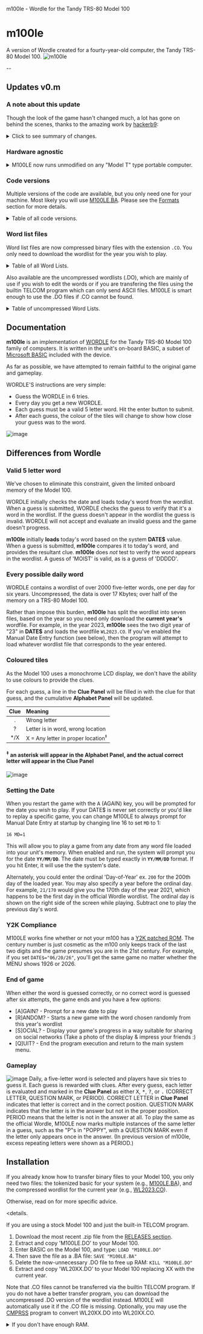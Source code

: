 m100le - Wordle for the Tandy TRS-80 Model 100
# m100le
A version of Wordle created for a fourty-year-old computer, the Tandy TRS-80 Model 100.
![m100le](https://user-images.githubusercontent.com/14062627/157380662-b14b5225-cd50-479e-8fc5-f1fa1faf0162.png)

--
## Updates v0.m
### A note about this update
Though the look of the game hasn't changed much, a lot has gone on behind the scenes, thanks to the amazing work by [hackerb9](https://github.com/hackerb9):

<details><summary>
Click to see summary of changes.
</summary>

- Hardware agnostic - runs on any of the eight Kyotronic sisters
  (TRS-80 Model 100, Tandy 200, Tandy 102, Kyocera Kyotronic-85,
  Olivetti M-10, NEC PC-8201, NEC PC-8201A, and NEC PC-8300).
- Speed increase - due to the following...
  - Random, instead of sequential, access to RAM file
  - Compressed binary word list files - smaller size and discourages peeking :)
  - Smarter string handling (avoid concatenations, `CLEAR` plenty of space)
- Commented and uncommented code files
- VT52 character positioning vs Tandy/NEC-specific routines
- Harmonized auto and manual date entry — play tomorrow's game today!
- Synchronized with the 'official' NYT Wordle list
- Data cleanup, code cleanup, and other optimizations

Whew, lots there -- and more detail on a few things below!

--bgrier Oct. 8, 2022
	*	*	*	*	*
</details>


### Hardware agnostic
<details><summary>
M100LE now runs unmodified on any "Model T" type portable computer.
</summary>

<img src="README.md.d/pc8201-small.png" align="right">

* Kyocera Kyotronic-85<sup>&dagger;</sup>,
* TRS-80 Model 100, Tandy 102, and Tandy 200
* NEC PC-8201a, NEC PC-8201, NEC PC-8300,
* Olivetti M10<sup>&dagger;</sup>,

(<sup>&dagger;</sup> marks models not yet tested on actual hardware.)
</details>

### Code versions
Multiple versions of the code are available, but you only need one for
your machine. Most likely you will use [M100LE.BA][4]. Please see the
[Formats](#Formats) section for more details.


<details><summary>
Table of all code versions.
</summary>

| Filename                |  Size | Meaning                                                         |
|-------------------------|------:|-----------------------------------------------------------------|
| **ALL PLATFORMS**       |       |                                                                 |
| [M100LE+comments.DO][1] |  16KB | The actual source code, including all comments, in ASCII format |
| [M100LE.DO][2]          | 8.5KB | All comments removed, in ASCII format                           |
| **TANDY / TRS-80**      |       |                                                                 |
| [M100LE+comments.BA][3] |  14KB | Tokenized Tandy BASIC format, including all comments            |
| [M100LE.BA][4]          | 6.6KB | All comments removed, in tokenized Tandy BASIC format           |
| **NEC**                 |       |                                                                 |
| M100LE+comments.BA.NEC  |       | Tokenized NEC N82 BASIC format, including all comments          |
| M100LE.BA.NEC           |       | All comments removed, in tokenized NEC N82 BASIC format         |

</details>

### Word list files
Word list files are now compressed binary files with the extension
`.CO`. You only need to download the wordlist for the year you wish to
play.

<details><summary>
Table of all Word Lists.
</summary>

| Filename          | Size | Notes                                                         |
|-------------------|-----:|---------------------------------------------------------------|
| **ALL PLATFORMS** |      |                                                               |
| [WL2021.CO][21]   |   1K | Words before June 19th, 2021 are bonus words, added by M100LE |
| [WL2022.CO][22]   |   1K |                                                               |
| [WL2023.CO][23]   |   1K |                                                               |
| [WL2024.CO][24]   |   1K |                                                               |
| [WL2025.CO][25]   |   1K |                                                               |
| [WL2026.CO][26]   |   1K |                                                               |
| [WL2027.CO][27]   |   1K | Wordle's official list ends on October 14th, 2027             |

----

</details>

Also available are the uncompressed wordlists (.DO), which are mainly
of use if you wish to edit the words or if you are transfering the
files using the builtin TELCOM program which can only send ASCII
files. M100LE is smart enough to use the .DO files if .CO cannot be
found.

<details><summary>
Table of uncompressed Word Lists.
</summary>

| Filename          | Size | Notes                                                         |
|-------------------|-----:|---------------------------------------------------------------|
| **ALL PLATFORMS** |      |                                                               |
| [WL2021.DO][31]   | 2.5K | Words before June 19th, 2021 are bonus words, added by M100LE |
| [WL2022.DO][32]   | 2.5K |                                                               |
| [WL2023.DO][33]   | 2.5K |                                                               |
| [WL2024.DO][34]   | 2.6K |                                                               |
| [WL2025.DO][35]   | 2.5K |                                                               |
| [WL2026.DO][36]   | 2.5K |                                                               |
| [WL2027.DO][37]   | 2.0K | Wordle's official list ends on October 14th, 2027             |

----
</details>

## Documentation
**m100le** is an implementation of
[WORDLE](https://en.wikipedia.org/wiki/Wordle) for the Tandy TRS-80
Model 100 family of computers. It is written in the unit's on-board
BASIC, a subset of
[Microsoft BASIC](https://en.wikipedia.org/wiki/Microsoft_BASIC)
included with the device.

As far as possible, we have attempted to remain faithful to the original game and gameplay.

WORDLE'S instructions are very simple:

* Guess the WORDLE in 6 tries.
* Every day you get a new WORDLE.
* Each guess must be a valid 5 letter word. Hit the enter button to submit.
* After each guess, the colour of the tiles will change to show how close your guess was to the word.

![image](https://user-images.githubusercontent.com/14062627/159618578-ef980bb7-de0f-47d1-a496-b3f191d9700f.png)

## Differences from Wordle
### Valid 5 letter word
We've chosen to eliminate this constraint, given the limited onboard
memory of the Model 100.

WORDLE initially checks the date and loads today's word from the
wordlist. When a guess is submitted, WORDLE checks the guess to verify
that it's a word in the wordlist. If the guess doesn't appear in the
wordlist the guess is invalid. WORDLE will not accept and evaluate an
invalid guess and the game doesn't progress.

**m100le** initially **loads** today's word based on the system
**DATE$** value. When a guess is submitted, **m100le** compares it to
today's word, and provides the resultant clue. **m100le** does _not_
test to verify the word appears in the wordlist. A guess of 'MOIST' is
valid, as is a guess of 'DDDDD'.

### Every possible daily word
WORDLE contains a wordlist of over 2000 five-letter words, one per day
for six years. Uncompressed, the data is over 17 Kbytes; over half of
the memory on a TRS-80 Model 100.

Rather than impose this burden, **m100le** has split the wordlist into
seven files, based on the year so you need only download the **current
year's** wordfile. For example, in the year 2023, **m100le** sees the
two digit year of "23" in **DATE$** and loads the wordfile
`WL2023.CO`. If you've enabled the Manual Date Entry function (see
below), then the program will attempt to load whatever wordlist file
that corresponds to the year entered.

### Coloured tiles
As the Model 100 uses a monochrome LCD display, we don't have the
ability to use colours to provide the clues.

For each guess, a line in the **Clue Panel** will be filled in with
the clue for that guess, and the cumulative **Alphabet Panel** will be
updated.

| Clue | Meaning                            |
|:----:|:-----------------------------------|
| .    | Wrong letter                       |
| ?    | Letter is in word, wrong location  |
| */X  | X = Any letter in proper location<sup>&ddagger;</sup> |

#### <sup>&ddagger;</sup> an asterisk will appear in the **Alphabet Panel**, and the actual correct letter will appear in the **Clue Panel**

![image](https://user-images.githubusercontent.com/14062627/159623555-542d1454-eb42-4dc9-be3b-e3264fb2ec91.png)


### Setting the Date

When you restart the game with the <kbd>A</kbd> (AGAIN) key, you will
be prompted for the date you wish to play. If your DATE$ is never set
correctly or you'd like to replay a specific game, you can change
M100LE to always prompt for Manual Date Entry at startup by changing line
16 to set `MD` to 1:
```BASIC
16 MD=1
```

This will allow you to play a game from any date from any word file
loaded into your unit's memory. When enabled and run, the system will
prompt you for the date **` YY/MM/DD `**. The date must be typed
exactly in **` YY/MM/DD `** format. If you hit Enter, it will use the
the system's date.

Alternately, you could enter the ordinal 'Day-of-Year' ex. `200` for
the 200th day of the loaded year. You may also specify a year before
the ordinal day. For example, `21/170` would give you the 170th day of
the year 2021, which happens to be the first day in the official
Wordle wordlist. The ordinal day is shown on the right side of the
screen while playing. Subtract one to play the previous day's word.

### Y2K Compliance

M100LE works fine whether or not your m100 has a [Y2K patched
ROM](http://bitchin100.com/wiki/index.php?title=REXsharp). The century
number is just cosmetic as the m100 only keeps track of the last two
digits and the game presumes you are in the 21st century. For example,
if you set `DATE$="06/20/26"`, you'll get the same game no matter
whether the MENU shows 1926 or 2026.

### End of game
When either the word is guessed correctly, or no correct word is
guessed after six attempts, the game ends and you have a few options:

- [A]GAIN? - Prompt for a new date to play
- [R]ANDOM? - Starts a new game with the word chosen randomly from
  this year's wordlist
- [S]OCIAL? - Display your game's progress in a way suitable for
  sharing on social networks (Take a photo of the display & impress
  your friends :)
- [Q]UIT? - End the program execution and return to the main system menu.

### Gameplay
![image](https://user-images.githubusercontent.com/14062627/159623862-c2d431f8-f88a-48b0-ac1d-45fa83ce3df9.png)
Daily, a five-letter word is selected and players have six tries to
guess it. Each guess is rewarded with clues. After every guess, each
letter is evaluated and marked in the **Clue Panel** as either
<kbd>X</kbd>, <kbd>\*</kbd>, <kbd>?</kbd>, or <kbd>.</kbd> (CORRECT
LETTER, QUESTION MARK, or PERIOD). CORRECT LETTER in **Clue Panel**
indicates that letter is correct and in the correct position. QUESTION
MARK indicates that the letter is in the answer but not in the proper
position. PERIOD means that the letter is not in the answer at all. To
play the same as the official Wordle, M100LE now marks multiple
instances of the same letter in a guess, such as the "P"s in "POPPY",
with a QUESTION MARK even if the letter only appears once in the
answer. (In previous version of m100le, excess repeating letters were
shown as a PERIOD.)

## Installation

If you already know how to transfer binary files to your Model 100,
you only need two files: the tokenized basic for your system (e.g.,
[M100LE.BA][4]), and the compressed wordlist for the current year
(e.g., [WL2023.CO][23]).

Otherwise, read on for more specific advice. 

<details.
<summary>
If you are using a stock Model 100 and just the built-in TELCOM program.
</summary>


1. Download the most recent .zip file from the
   [RELEASES section](https://github.com/bgri/m100LE/releases).
1. Extract and copy 'M100LE.DO' to your Model 100.
1. Enter BASIC on the Model 100, and type:
   `LOAD "M100LE.DO"`
1. Then save the file as a .BA file:
   `SAVE "M100LE.BA"`
1. Delete the now-unnecessary .DO file to free up RAM:
   `KILL "M100LE.DO"`
1. Extract and copy 'WL20XX.DO' to your Model 100 replacing XX with
   the current year.

</details>


   Note that .CO files cannot be transferred via the builtin TELCOM
   program. If you do not have a better transfer program, you can
   download the uncompressed .DO version of the wordlist instead.
   M100LE will automatically use it if the .CO file is missing.
   Optionally, you may use the [CMPRSS](CMPRSS.DO) program to convert
   WL20XX.DO into WL20XX.CO.

<details>
<summary>
If you don't have enough RAM.
</summary>

Since the source code is a bit large, it is possible that trying to
LOAD the file will fail with an Out of Memory (`?OM`) Error. There are
two possible workarounds: load the tokenized BASIC version for your
platform or tokenize the ASCII version one line at a time over the
serial port by using `LOAD "COM:98N1ENN"`.

### Formats

As mentioned above, there are multipe versions of the program
available. Only one file, ([M100LE+comments.DO](M100LE+comments.DO)),
is the true source code. All others are derived automatically, mostly
for smaller file size and to ease installation.

There are two variables that cause the proliferation of files:

1. **Comments** By default files have comments stripped to keep the size down.
   Versions which contain "+comments" in the filename include notes
   for developers who wish to edit or improving M100LE.
2. **Tokenization** Files can be in ASCII or one of four binary formats.
   * ASCII BASIC source code has two main benefits: it will run on any
     of the platforms and it can be downloaded by the builtin TELCOM
     program. ASCII format can be read on any machine and will run on
     any of the platforms. However, downloading requires an extra
     tokenization step which may require more memory than your
     computer has. (But, see [installation](#Installation) for a
     workaround.)
     * **.DO** Runs on any of the Kyotronic Sisters
   * Tokenized BASIC format which saves memory during transfer, but
     requires using a program such as TEENY which can download binary
     files. Tokenization is specific to each family of machines.
	 * **.BA** Runs only on Model 100, Tandy 102 (US and UK), and Tandy 200.
	 * **.BA.NEC** Runs only on NEC PC-8201, PC-8201A, and PC-8300.
	 * **.BA.K85** Runs only on Kyocera Kyotronic-85
	 * **.BA.M10** Runs only on Olivetti M10


## Roadmap

- Add the ability to save and display statistics
- Improve clues, guess feedback and messages
- Do the impossible: Cram Wordle's 72 KB spelling dictionary into 10 KB (or less).

## FAQ
### About the word files and today's word
The current version of **m100le** (greater than v0.l) uses the New
York Times Wordle word lists. Prevously, the wordfiles used were based
on the the **original** javascript WORDLE, which contained the entire
set of daily words (the wordfile) within the program code. Over six
years worth of words.

While the order changed, there are
[very few differences](https://github.com/jackgreenburg/wordle-wordlists)
between the original and the current word lists.

### How wordfiles work
Big wordfiles wouldn't work for our little units, so we broke each
wordfile into manageable chunks of one year each. The .CO files are
also compressed so each five-letter word takes only three bytes. If
you have enough memory and you'd like to see and change the words, you
may want to download the plain text WL20xx.DO files instead. M100LE
will automatically use a .DO file if the .CO file is not found.

The wordfiles are all named for the year they correspond to. On
program load, **m100le** checks the system **DATE$** for the current
date OR the manually entered date (if enabled) and scans the
appropriate wordfiles for the matching daily word.

### Will my m100le word be the same as today's NYT Wordle word?
Maybe. Mostly. It ought to, anyhbow. The NYT may change their word
list at any time. If that happens, and we don't catch it, let us know
and we'll update ours.

## Feedback

If you have any feedback, please reach out to us:
- in the [discussions area](https://github.com/bgri/m100LE/discussions) for general conversation about m100LE
- in the [issues area](https://github.com/bgri/m100LE/issues) for bugs and feature requests



## Acknowledgements

 - [Josh Wardle - Wordle's creator](https://en.wikipedia.org/wiki/Josh_Wardle)
 - [hackerb9](https://github.com/hackerb9) - significant optimization and improvements. This thing rocks!!
 - [TRS-80 Model 100 BASIC - based on Microsoft BASIC, with special support for the RAM file store, LCD display, and other built-in hardware of the TRS-80 Model 100 and Tandy 102 portable computers](https://archive.org/details/MasteringBasicOnTheTrs80Model100/page/n5/mode/2up)


## Authors

- [@bgrier](http://blog.bradgrier.com)
- [hackerb9](https://github.com/hackerb9)

	[1]: https://raw.githubusercontent.com/bgri/m100LE/main/M100LE%2Bcomments.DO
	[2]: https://raw.githubusercontent.com/bgri/m100LE/main/M100LE.DO
	[3]: https://raw.githubusercontent.com/bgri/m100LE/main/M100LE%2Bcomments.BA
	[4]: https://raw.githubusercontent.com/bgri/m100LE/main/M100LE.BA
	[21]: https://raw.githubusercontent.com/bgri/m100LE/main/WL2021.CO
	[22]: https://raw.githubusercontent.com/bgri/m100LE/main/WL2022.CO
	[23]: https://raw.githubusercontent.com/bgri/m100LE/main/WL2023.CO
	[24]: https://raw.githubusercontent.com/bgri/m100LE/main/WL2024.CO
	[25]: https://raw.githubusercontent.com/bgri/m100LE/main/WL2025.CO
	[26]: https://raw.githubusercontent.com/bgri/m100LE/main/WL2026.CO
 	[27]: https://raw.githubusercontent.com/bgri/m100LE/main/WL2027.CO
  	[31]: https://raw.githubusercontent.com/bgri/m100LE/main/WL2021.DO
	[32]: https://raw.githubusercontent.com/bgri/m100LE/main/WL2022.DO
	[33]: https://raw.githubusercontent.com/bgri/m100LE/main/WL2023.DO
	[34]: https://raw.githubusercontent.com/bgri/m100LE/main/WL2024.DO
	[35]: https://raw.githubusercontent.com/bgri/m100LE/main/WL2025.DO
	[36]: https://raw.githubusercontent.com/bgri/m100LE/main/WL2026.DO
	[37]: https://raw.githubusercontent.com/bgri/m100LE/main/WL2027.DO
